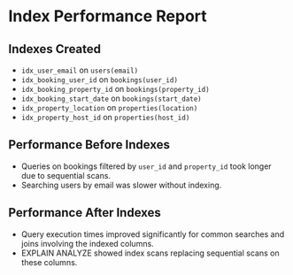  # Index Performance Report

## Indexes Created

- `idx_user_email` on `users(email)`
- `idx_booking_user_id` on `bookings(user_id)`
- `idx_booking_property_id` on `bookings(property_id)`
- `idx_booking_start_date` on `bookings(start_date)`
- `idx_property_location` on `properties(location)`
- `idx_property_host_id` on `properties(host_id)`

## Performance Before Indexes

- Queries on bookings filtered by `user_id` and `property_id` took longer due to sequential scans.
- Searching users by email was slower without indexing.

## Performance After Indexes

- Query execution times improved significantly for common searches and joins involving the indexed columns.
- EXPLAIN ANALYZE showed index scans replacing sequential scans on these columns.
